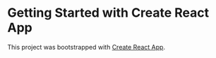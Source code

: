 # Getting Started with Create React App

This project was bootstrapped with [Create React App](https://github.com/facebook/create-react-app).
 
 
 
